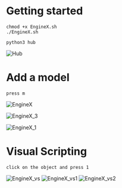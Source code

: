 # Getting started
```
chmod +x EngineX.sh
./EngineX.sh
```
```
python3 hub
```
![Hub](https://user-images.githubusercontent.com/86805843/167671607-1f2969ae-b0c8-46fc-9cec-dd35509c84ef.png)


# Add a model

```
press m
```

![EngineX](https://user-images.githubusercontent.com/86805843/167671654-bf48c1e8-d42e-49d6-86ce-d312320c86f1.png)

![EngineX_3](https://user-images.githubusercontent.com/86805843/167672850-3d270cf6-b186-4b2b-8f06-0d4b16163d33.png)

![EngineX_1](https://user-images.githubusercontent.com/86805843/167671684-8874af64-5540-4b41-9587-262f9376892c.png)







# Visual Scripting
```
click on the object and press 1
```
![EngineX_vs](https://user-images.githubusercontent.com/86805843/168089482-b7997aeb-c324-4d96-a955-c9541f285bd2.png)
![EngineX_vs1](https://user-images.githubusercontent.com/86805843/168089548-b109d168-b7cc-4293-93b7-90645fafbb8f.png)
![EngineX_vs2](https://user-images.githubusercontent.com/86805843/168089575-2364c41d-f43a-4397-8c3f-6240cc93546e.png)
